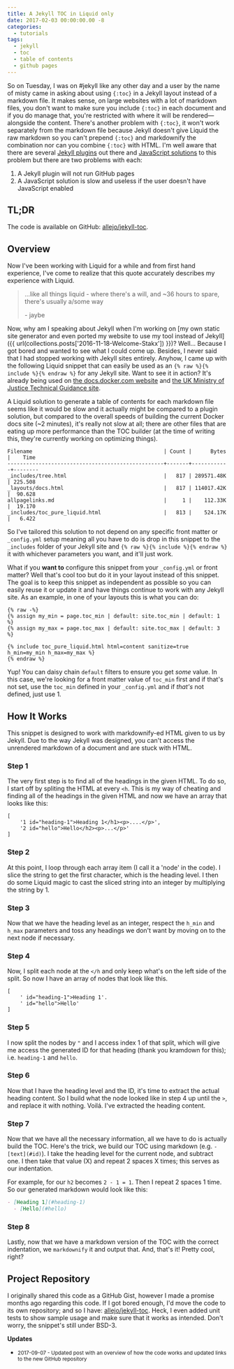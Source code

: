 ```yaml
---
title: A Jekyll TOC in Liquid only
date: 2017-02-03 00:00:00.00 -8
categories:
  - tutorials
tags:
  - jekyll
  - toc
  - table of contents
  - github pages
---
```


So on Tuesday, I was on #jekyll like any other day and a user by the name of misty came in asking about using `{:toc}` in a Jekyll layout instead of a markdown file. It makes sense, on large websites with a lot of markdown files, you don't want to make sure you include `{:toc}` in each document and if you do manage that, you're restricted with where it will be rendered—alongside the content. There's another problem with `{:toc}`, it won't work separately from the markdown file because Jekyll doesn't give Liquid the raw markdown so you can't prepend `{:toc}` and markdownify the combination nor can you combine `{:toc}` with HTML. I'm well aware that there are several [Jekyll plugins](https://github.com/dafi/jekyll-toc-generator) out there and [JavaScript solutions](https://github.com/ghiculescu/jekyll-table-of-contents) to this problem but there are two problems with each:

1. A Jekyll plugin will not run GitHub pages
1. A JavaScript solution is slow and useless if the user doesn't have JavaScript enabled

## TL;DR

The code is available on GitHub: [allejo/jekyll-toc](https://github.com/allejo/jekyll-toc).

## Overview

Now I've been working with Liquid for a while and from first hand experience, I've come to realize that this quote accurately describes my experience with Liquid.

> ...like all things liquid - where there's a will, and ~36 hours to spare, there's usually a/some way
>
> \- jaybe

Now, why am I speaking about Jekyll when I'm working on [my own static site generator and even ported my website to use my tool instead of Jekyll]({{ url(collections.posts['2016-11-18-Welcome-Stakx']) }})? Well... Because I got bored and wanted to see what I could come up. Besides, I never said that I had stopped working with Jekyll sites entirely. Anyhow, I came up with the following Liquid snippet that can easily be used as an `{% raw %}{% include %}{% endraw %}` for any Jekyll site. Want to see it in action? It's already being used on [the docs.docker.com website](https://github.com/docker/docker.github.io/pull/1474) and [the UK Ministry of Justice Technical Guidance site](https://github.com/ministryofjustice/technical-guidance/pull/7).

A Liquid solution to generate a table of contents for each markdown file seems like it would be slow and it actually might be compared to a plugin solution, but compared to the overall speeds of building the current Docker docs site (~2 minutes), it's really not slow at all; there are other files that are eating up more performance than the TOC builder (at the time of writing this, they're currently working on optimizing things).

```
Filename                                          | Count |      Bytes |    Time
--------------------------------------------------+-------+------------+--------
_includes/tree.html                               |   817 | 289571.48K | 225.508
_layouts/docs.html                                |   817 | 114017.42K |  90.628
allpagelinks.md                                   |     1 |    112.33K |  19.170
_includes/toc_pure_liquid.html                    |   813 |    524.17K |   6.422
```

So I've tailored this solution to not depend on any specific front matter or `_config.yml` setup meaning all you have to do is drop in this snippet to the `_includes` folder of your Jekyll site and `{% raw %}{% include %}{% endraw %}` it with whichever parameters you want, and it'll just work.

What if you **want to** configure this snippet from your `_config.yml` or front matter? Well that's cool too but do it in your layout instead of this snippet. The goal is to keep this snippet as independent as possible so you can easily reuse it or update it and have things continue to work with any Jekyll site. As an example, in one of your layouts this is what you can do:

```twig
{% raw -%}
{% assign my_min = page.toc_min | default: site.toc_min | default: 1 %}
{% assign my_max = page.toc_max | default: site.toc_max | default: 3 %}

{% include toc_pure_liquid.html html=content sanitize=true h_min=my_min h_max=my_max %}
{% endraw %}
```

Yup! You can daisy chain `default` filters to ensure you get *some* value. In this case, we're looking for a front matter value of `toc_min` first and if that's not set, use the `toc_min` defined in your `_config.yml` and if *that's* not defined, just use 1.

## How It Works

This snippet is designed to work with markdownify-ed HTML given to us by Jekyll. Due to the way Jekyll was designed, you can't access the unrendered markdown of a document and are stuck with HTML.

### Step 1

The very first step is to find all of the headings in the given HTML. To do so, I start off by spliting the HTML at every `<h`. This is my way of cheating and finding all of the headings in the given HTML and now we have an array that looks like this:

```
[
    '1 id="heading-1">Heading 1</h1><p>....</p>',
    '2 id="hello">Hello</h2><p>...</p>'
]
```

### Step 2

At this point, I loop through each array item (I call it a 'node' in the code). I slice the string to get the first character, which is the heading level. I then do some Liquid magic to cast the sliced string into an integer by multiplying the string by 1.

### Step 3

Now that we have the heading level as an integer, respect the `h_min` and `h_max` parameters and toss any headings we don't want by moving on to the next node if necessary.

### Step 4

Now, I split each node at the `</h` and only keep what's on the left side of the split. So now I have an array of nodes that look like this.

```
[
    ' id="heading-1">Heading 1'. 
    ' id="hello">Hello'
]
```

### Step 5

I now split the nodes by `"` and I access index 1 of that split, which will give me access the generated ID for that heading (thank you kramdown for this); i.e. `heading-1` and `hello`.

### Step 6

Now that I have the heading level and the ID, it's time to extract the actual heading content. So I build what the node looked like in step 4 up until the `>`, and replace it with nothing. Voilá. I've extracted the heading content.

### Step 7

Now that we have all the necessary information, all we have to do is actually build the TOC. Here's the trick, we build our TOC using markdown (e.g. `- [text](#id)`). I take the heading level for the current node, and subtract one. I then take that value (X) and repeat 2 spaces X times; this serves as our indentation.

For example, for our `h2` becomes `2 - 1 = 1`. Then I repeat 2 spaces 1 time. So our generated markdown would look like this:

```md
- [Heading 1](#heading-1)
  - [Hello](#hello)
```

### Step 8

Lastly, now that we have a markdown version of the TOC with the correct indentation, we `markdownify` it and output that. And, that's it! Pretty cool, right?

## Project Repository

I originally shared this code as a GitHub Gist, however I made a promise months ago regarding this code. If I got bored enough, I'd move the code to its own repository; and so I have: [allejo/jekyll-toc](https://github.com/allejo/jekyll-toc). Heck, I even added unit tests to show sample usage and make sure that it works as intended. Don't worry, the snippet's still under BSD-3.

**Updates**

- <small>2017-09-07 - Updated post with an overview of how the code works and updated links to the new GitHub repository</small>

